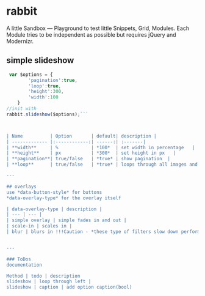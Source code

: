 rabbit
======
A little Sandbox — Playground to test little Snippets, Grid, Modules. Each Module tries to be independent as possible but requires jQuery and Modernizr.

## simple slideshow

```javascript
 var $options = {
  		'pagination':true,
  		'loop':true,
  		'height':300,
  		'width':100
  	}
//init with
rabbit.slideshow($options);```



| Name          | Option       | default| description |
| ------------- |:------------:| ------:| :-------|
| **width**     | %            | *100*  | set width in percentage   |
| **height**    | px           | *300*  | set height in px   |
| **pagination**| true/false   | *true* | show pagination  |
| **loop**      | true/false   | *true* | loops through all images and start with the first one if you hit the last  |

---

## overlays
use *data-button-style* for buttons
*data-overlay-type* for the overlay itself

| data-overlay-type | description |
| --- | --- |
| simple overlay | simple fades in and out |
| scale-in | scales in |
| blur | blurs in !!!Caution - *these type of filters slow down performance*!!! |


---

### ToDos
documentation

Method | todo | description
slideshow | loop through left | 
slideshow | caption | add option caption(bool)
